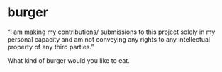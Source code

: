 # burger

“I am making my contributions/ submissions to this project solely in my personal capacity and am not conveying any rights to any intellectual property of any third parties.”


What kind of burger would you like to eat. 
